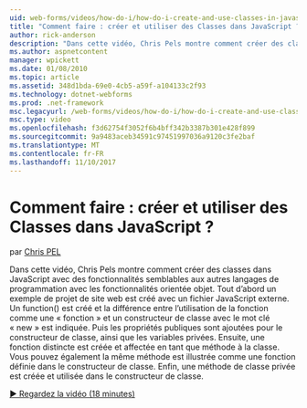 ```yaml
---
uid: web-forms/videos/how-do-i/how-do-i-create-and-use-classes-in-javascript
title: "Comment faire : créer et utiliser des Classes dans JavaScript ? | Microsoft Docs"
author: rick-anderson
description: "Dans cette vidéo, Chris Pels montre comment créer des classes dans JavaScript avec des fonctionnalités semblables aux autres langages de programmation avec orientée objet exploitation..."
ms.author: aspnetcontent
manager: wpickett
ms.date: 01/08/2010
ms.topic: article
ms.assetid: 348d1bda-69e0-4cb5-a59f-a104133c2f93
ms.technology: dotnet-webforms
ms.prod: .net-framework
msc.legacyurl: /web-forms/videos/how-do-i/how-do-i-create-and-use-classes-in-javascript
msc.type: video
ms.openlocfilehash: f3d62754f3052f6b4bff342b3387b301e428f899
ms.sourcegitcommit: 9a9483aceb34591c97451997036a9120c3fe2baf
ms.translationtype: MT
ms.contentlocale: fr-FR
ms.lasthandoff: 11/10/2017
---
```

<a name="how-do-i-create-and-use-classes-in-javascript"></a>Comment faire : créer et utiliser des Classes dans JavaScript ?
====================
par [Chris PEL](https://twitter.com/chrispels)

Dans cette vidéo, Chris Pels montre comment créer des classes dans JavaScript avec des fonctionnalités semblables aux autres langages de programmation avec les fonctionnalités orientée objet. Tout d’abord un exemple de projet de site web est créé avec un fichier JavaScript externe. Un function() est créé et la différence entre l’utilisation de la fonction comme une « fonction » et un constructeur de classe avec le mot clé « new » est indiquée. Puis les propriétés publiques sont ajoutées pour le constructeur de classe, ainsi que les variables privées. Ensuite, une fonction distincte est créée et affectée en tant que méthode à la classe. Vous pouvez également la même méthode est illustrée comme une fonction définie dans le constructeur de classe. Enfin, une méthode de classe privée est créée et utilisée dans le constructeur de classe.

[&#9654; Regardez la vidéo (18 minutes)](https://channel9.msdn.com/Blogs/ASP-NET-Site-Videos/how-do-i-create-and-use-classes-in-javascript)
